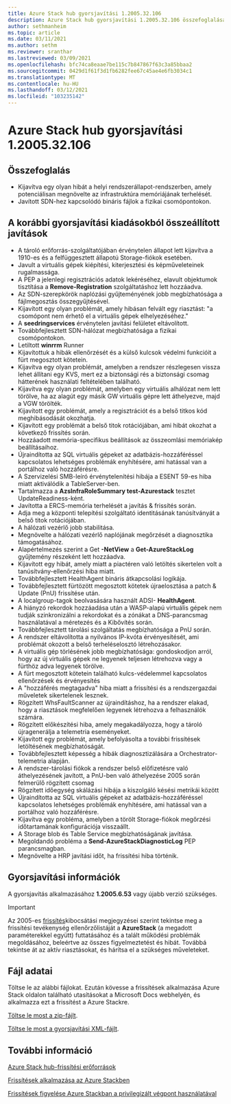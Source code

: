 ```yaml
---
title: Azure Stack hub gyorsjavítási 1.2005.32.106
description: Azure Stack hub gyorsjavítási 1.2005.32.106 összefoglalása
author: sethmanheim
ms.topic: article
ms.date: 03/11/2021
ms.author: sethm
ms.reviewer: sranthar
ms.lastreviewed: 03/09/2021
ms.openlocfilehash: bfc74ca8eaae7be115c7b847867f63c3a85bbaa2
ms.sourcegitcommit: 0429d1f61f3d1fb6282fee67c45ae4e6fb3034c1
ms.translationtype: MT
ms.contentlocale: hu-HU
ms.lasthandoff: 03/12/2021
ms.locfileid: "103235142"
---
```

# <a name="azure-stack-hub-hotfix-1200532106"></a>Azure Stack hub gyorsjavítási 1.2005.32.106

## <a name="summary"></a>Összefoglalás

- Kijavítva egy olyan hibát a helyi rendszerállapot-rendszerben, amely potenciálisan megnövelte az infrastruktúra memóriájának terhelését.
- Javított SDN-hez kapcsolódó bináris fájlok a fizikai csomópontokon.

## <a name="fixes-rolled-up-from-previous-hotfix-releases"></a>A korábbi gyorsjavítási kiadásokból összeállított javítások

- A tároló erőforrás-szolgáltatójában érvénytelen állapot lett kijavítva a 1910-es és a felfüggesztett állapotú Storage-fiókok esetében.
- Javult a virtuális gépek kiépítési, kiterjesztési és képműveleteinek rugalmassága.
- A PEP a jelenlegi regisztrációs adatok lekéréséhez, elavult objektumok tisztítása a **Remove-Registration** szolgáltatáshoz lett hozzáadva.
- Az SDN-szerepkörök naplózási gyűjteményének jobb megbízhatósága a fájlmegosztás összegyűjtésével.
- Kijavított egy olyan problémát, amely hibásan felvált egy riasztást: "a csomópont nem érhető el a virtuális gépek elhelyezéséhez."
- A **seedringservices** érvénytelen javítási felületet eltávolított.
- Továbbfejlesztett SDN-hálózat megbízhatósága a fizikai csomópontokon.
- Letiltott **winrrm** Runner
- Kijavítottuk a hibák ellenőrzését és a külső kulcsok védelmi funkcióit a fürt megosztott kötetein.
- Kijavítva egy olyan problémát, amelyben a rendszer részlegesen vissza lehet állítani egy KVS, mert ez a biztonsági rés a biztonsági csomag hátterének használati feltételében található.
- Kijavítva egy olyan problémát, amelyben egy virtuális alhálózat nem lett törölve, ha az alagút egy másik GW virtuális gépre lett áthelyezve, majd a VGW törölték.
- Kijavított egy problémát, amely a regisztrációt és a belső titkos kód meghibásodását okozhatja.
- Kijavított egy problémát a belső titok rotációjában, ami hibát okozhat a következő frissítés során.
- Hozzáadott memória-specifikus beállítások az összeomlási memóriakép beállításaihoz.
- Újraindította az SQL virtuális gépeket az adatbázis-hozzáféréssel kapcsolatos lehetséges problémák enyhítésére, ami hatással van a portálhoz való hozzáférésre.
- A Szervizelési SMB-leíró érvénytelenítési hibája a ESENT 59-es hiba miatt aktiválódik a TableServer-ben.
- Tartalmazza a **AzsInfraRoleSummary test-Azurestack** tesztet UpdateReadiness-ként.
- Javította a ERCS-memória terhelését a javítás & frissítés során.
- Adja meg a központi telepítési szolgáltató identitásának tanúsítványát a belső titok rotációjában.
- A hálózati vezérlő jobb stabilitása.
- Megnövelte a hálózati vezérlő naplójának megőrzését a diagnosztika támogatásához.
- Alapértelmezés szerint a Get **-NetView** a **Get-AzureStackLog** gyűjtemény részeként lett hozzáadva.
- Kijavított egy hibát, amely miatt a piactéren való letöltés sikertelen volt a tanúsítvány-ellenőrzési hiba miatt.
- Továbbfejlesztett HealthAgent bináris átkapcsolási logikája.
- Továbbfejlesztett fürtözött megosztott kötetek újraelosztása a patch & Update (PnU) frissítése után.
- A localgroup-tagok beolvasására használt ADSI- **HealthAgent**.
- A hiányzó rekordok hozzáadása után a WASP-alapú virtuális gépek nem tudják szinkronizálni a rekordokat és a zónákat a DNS-parancsmag használatával a méretezés és a Kibővítés során.
- Továbbfejlesztett tárolási szolgáltatás megbízhatósága a PnU során.
- A rendszer eltávolította a nyilvános IP-kvóta érvényesítését, ami problémát okozott a belső terheléselosztó létrehozásakor.
- A virtuális gép törlésének jobb megbízhatósága: gondoskodjon arról, hogy az új virtuális gépek ne legyenek teljesen létrehozva vagy a fürthöz adva legyenek törölve.
- A fürt megosztott kötetein található kulcs-védelemmel kapcsolatos ellenőrzések és érvényesítés
- A "hozzáférés megtagadva" hiba miatt a frissítési és a rendszergazdai műveletek sikertelenek lesznek.
- Rögzített WhsFaultScanner az újraindításhoz, ha a rendszer elakad, hogy a riasztások megfelelően legyenek létrehozva a felhasználók számára.
- Rögzített előkészítési hiba, amely megakadályozza, hogy a tároló újragenerálja a telemetria eseményeket.
- Kijavított egy problémát, amely befolyásolta a további frissítések letöltésének megbízhatóságát.
- Továbbfejlesztett képesség a hibák diagnosztizálására a Orchestrator-telemetria alapján.
- A rendszer-tárolási fiókok a rendszer belső előfizetésre való áthelyezésének javított, a PnU-ben való áthelyezése 2005 során felmerülő rögzített csomag
- Rögzített időegység skálázási hibája a kiszolgáló késési metrikái között
- Újraindította az SQL virtuális gépeket az adatbázis-hozzáféréssel kapcsolatos lehetséges problémák enyhítésére, ami hatással van a portálhoz való hozzáférésre.
- Kijavítva egy probléma, amelyben a törölt Storage-fiókok megőrzési időtartamának konfigurációja visszaállt.
- A Storage blob és Table Service megbízhatóságának javítása.
- Megoldandó probléma a **Send-AzureStackDiagnosticLog** PEP parancsmagban.
- Megnövelte a HRP javítási időt, ha frissítési hiba történik.

## <a name="hotfix-information"></a>Gyorsjavítási információk

A gyorsjavítás alkalmazásához **1.2005.6.53** vagy újabb verzió szükséges.

> [!IMPORTANT]
> Az 2005-es [frissítés](release-notes.md?view=azs-2005&preserve-view=true)kibocsátási megjegyzései szerint tekintse meg a frissítési tevékenység ellenőrzőlistáját a **AzureStack** (a megadott paraméterekkel együtt) futtatásához és a talált működési problémák megoldásához, beleértve az összes figyelmeztetést és hibát. Továbbá tekintse át az aktív riasztásokat, és hárítsa el a szükséges műveleteket.

## <a name="file-information"></a>Fájl adatai

Töltse le az alábbi fájlokat. Ezután kövesse a frissítések alkalmazása Azure Stack oldalon található utasításokat a Microsoft Docs webhelyén, és alkalmazza ezt a frissítést a Azure Stackre.

[Töltse le most a zip-fájlt](https://azurestackhub.azureedge.net/PR/download/MAS_HotFix_1.2005.32.106/HotFix/AzS_Update_1.2005.32.106.zip).

[Töltse le most a gyorsjavítási XML-fájlt](https://azurestackhub.azureedge.net/PR/download/MAS_HotFix_1.2005.32.106/HotFix/metadata.xml).

## <a name="more-information"></a>További információ

[Azure Stack hub-frissítési erőforrások](azure-stack-updates.md)

[Frissítések alkalmazása az Azure Stackben](azure-stack-apply-updates.md)

[Frissítések figyelése Azure Stackban a privilegizált végpont használatával](azure-stack-monitor-update.md)